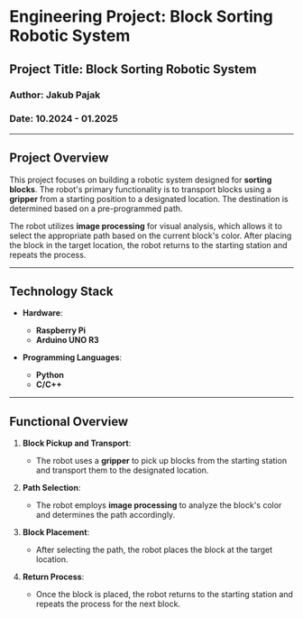 
# Engineering Project: **Block Sorting Robotic System**

## Project Title: **Block Sorting Robotic System**

### Author: Jakub Pajak

### Date: 10.2024 - 01.2025

---

## Project Overview

This project focuses on building a robotic system designed for **sorting blocks**. The robot's primary functionality is to transport blocks using a **gripper** from a starting position to a designated location. The destination is determined based on a pre-programmed path.

The robot utilizes **image processing** for visual analysis, which allows it to select the appropriate path based on the current block's color. After placing the block in the target location, the robot returns to the starting station and repeats the process.

---

## Technology Stack

- **Hardware**:
  - **Raspberry Pi**
  - **Arduino UNO R3**
  
- **Programming Languages**:
  - **Python**
  - **C/C++**

---

## Functional Overview

1. **Block Pickup and Transport**:
   - The robot uses a **gripper** to pick up blocks from the starting station and transport them to the designated location.

2. **Path Selection**:
   - The robot employs **image processing** to analyze the block's color and determines the path accordingly.

3. **Block Placement**:
   - After selecting the path, the robot places the block at the target location.

4. **Return Process**:
   - Once the block is placed, the robot returns to the starting station and repeats the process for the next block.
